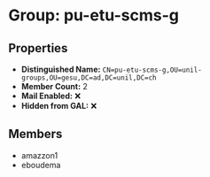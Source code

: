 # Group: pu-etu-scms-g

## Properties

- **Distinguished Name:** `CN=pu-etu-scms-g,OU=unil-groups,OU=gesu,DC=ad,DC=unil,DC=ch`
- **Member Count:** 2
- **Mail Enabled:** ❌
- **Hidden from GAL:** ❌

## Members

- amazzon1
- eboudema
